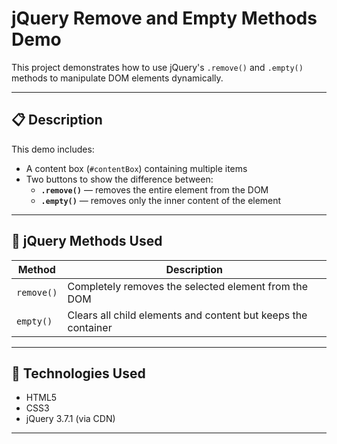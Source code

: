 # jQuery Remove and Empty Methods Demo

This project demonstrates how to use jQuery's `.remove()` and `.empty()` methods to manipulate DOM elements dynamically.

---

## 📋 Description

This demo includes:
- A content box (`#contentBox`) containing multiple items
- Two buttons to show the difference between:
  - **`.remove()`** — removes the entire element from the DOM
  - **`.empty()`** — removes only the inner content of the element

---

## 🧠 jQuery Methods Used

| Method     | Description                                       |
|------------|---------------------------------------------------|
| `remove()` | Completely removes the selected element from the DOM |
| `empty()`  | Clears all child elements and content but keeps the container |

---

## 🚀 Technologies Used

- HTML5
- CSS3
- jQuery 3.7.1 (via CDN)

---
